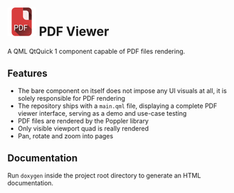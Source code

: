 # ![Icon](img/icon_lres.png) PDF Viewer

A QML QtQuick 1 component capable of PDF files rendering.

## Features

- The bare component on itself does not impose any UI visuals at all, it is solely responsible for PDF rendering
- The repository ships with a `main.qml` file, displaying a complete PDF viewer interface, serving as a demo and use-case testing
- PDF files are rendered by the Poppler library
- Only visible viewport quad is really rendered
- Pan, rotate and zoom into pages

## Documentation

Run `doxygen` inside the project root directory to generate an HTML documentation.

